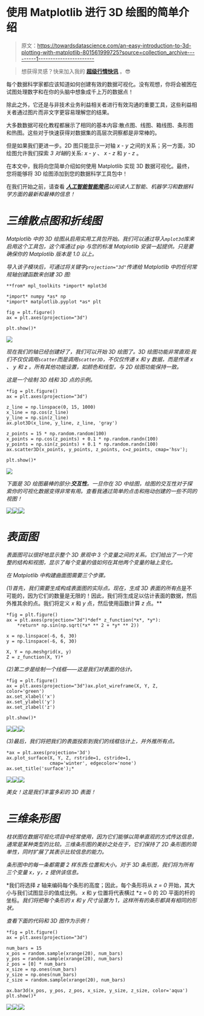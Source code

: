 # 使用 Matplotlib 进行 3D 绘图的简单介绍

> 原文：<https://towardsdatascience.com/an-easy-introduction-to-3d-plotting-with-matplotlib-801561999725?source=collection_archive---------1----------------------->

> 想获得灵感？快来加入我的 [**超级行情快讯**](https://www.superquotes.co/?utm_source=mediumtech&utm_medium=web&utm_campaign=sharing) 。😎

每个数据科学家都应该知道如何创建有效的数据可视化。没有观想，你将会被困在试图处理数字和在你的头脑中想象成千上万的数据点！

除此之外，它还是与非技术业务利益相关者进行有效沟通的重要工具，这些利益相关者通过图片而非文字更容易理解您的结果。

大多数数据可视化教程都展示了相同的基本内容:散点图、线图、箱线图、条形图和热图。这些对于快速获得对数据集的高层次洞察都是非常棒的。

但是如果我们更进一步。2D 图只能显示一对轴 *x* - *y* 之间的关系；另一方面，3D 绘图允许我们探索 *3 对轴*的关系: *x* - *y* 、 *x* - *z* 和 *y* - *z* 。

在本文中，我将向您简单介绍如何使用 Matplotlib 实现 3D 数据可视化。最终，您将能够将 3D 绘图添加到您的数据科学工具包中！

在我们开始之前，请查看 [***人工智能智能简讯***](https://aismart.substack.com/subscribe)*以阅读人工智能、机器学习和数据科学方面的最新和最棒的信息！*

# *三维散点图和折线图*

*Matplotlib 中的 3D 绘图从启用实用工具包开始。我们可以通过导入`mplot3d`库来启用这个工具包，这个库通过 pip 与您的标准 Matplotlib 安装一起提供。只是要确保你的 Matplotlib 版本是 1.0 以上。*

*导入该子模块后，可通过将关键字`projection="3d"`传递给 Matplotlib 中的任何常规轴创建函数来创建 3D 图:*

```
**from* mpl_toolkits *import* mplot3d

*import* numpy *as* np
*import* matplotlib.pyplot *as* plt

fig = plt.figure()
ax = plt.axes(projection="3d")

plt.show()*
```

*![](img/71c0e95be986dba3dadb2c8ed2de4623.png)*

*现在我们的轴已经创建好了，我们可以开始 3D 绘图了。3D 绘图功能非常直观:我们不仅仅调用`scatter`而是调用`scatter3D`，不仅仅传递 *x* 和 *y* 数据，而是传递 *x* 、 *y* 和 *z* 。所有其他功能设置，如颜色和线型，与 2D 绘图功能保持一致。*

*这是一个绘制 3D 线和 3D 点的示例。*

```
*fig = plt.figure()
ax = plt.axes(projection="3d")

z_line = np.linspace(0, 15, 1000)
x_line = np.cos(z_line)
y_line = np.sin(z_line)
ax.plot3D(x_line, y_line, z_line, 'gray')

z_points = 15 * np.random.random(100)
x_points = np.cos(z_points) + 0.1 * np.random.randn(100)
y_points = np.sin(z_points) + 0.1 * np.random.randn(100)
ax.scatter3D(x_points, y_points, z_points, c=z_points, cmap='hsv');

plt.show()*
```

*![](img/bfa23788f10c8f0af39b2148dadc43a9.png)*

*下面是 3D 绘图最棒的部分:**交互性**。一旦你在 3D 中绘图，绘图的交互性对于探索你的可视化数据变得非常有用。查看我通过简单的点击和拖动创建的一些不同的视图！*

*![](img/a6b77f5bef2ad5b31bcb6eab9f95da78.png)**![](img/99e4b6b1b355c19f21e709fc6a76a206.png)**![](img/a07ea9639d06f6331c71b18681cc41ba.png)*

# *表面图*

*表面图可以很好地显示整个 3D 景观中 3 个变量之间的关系。它们给出了一个完整的结构和视图，显示了每个变量的值如何在其他两个变量的轴上变化。*

*在 Matplotlib 中构建曲面图需要三个步骤。*

*(1)首先，我们需要生成构成表面图的实际点。现在，生成 3D 表面的所有*点是不可能的，因为它们的数量是无限的！因此，我们将生成足以估计表面的数据，然后外推其余的点。我们将定义 *x* 和 *y* 点，然后使用函数计算 *z* 点。**

```
*fig = plt.figure()
ax = plt.axes(projection="3d")*def* z_function(*x*, *y*):
    *return* np.sin(np.sqrt(*x* ** 2 + *y* ** 2))

x = np.linspace(-6, 6, 30)
y = np.linspace(-6, 6, 30)

X, Y = np.meshgrid(x, y)
Z = z_function(X, Y)*
```

*(2)第二步是绘制一个线框——这是我们对表面的估计。*

```
*fig = plt.figure()
ax = plt.axes(projection="3d")ax.plot_wireframe(X, Y, Z, color='green')
ax.set_xlabel('x')
ax.set_ylabel('y')
ax.set_zlabel('z')

plt.show()*
```

*![](img/2c01810359e660a1db47609b37345fdc.png)**![](img/5d93bf390803cf3c7e202a8d7671d84f.png)**![](img/f34c6c05282bf2af5fa853d40bd85bc2.png)*

*(3)最后，我们将把我们的表面投影到我们的线框估计上，并外推所有点。*

```
*ax = plt.axes(projection='3d')
ax.plot_surface(X, Y, Z, rstride=1, cstride=1,
                cmap='winter', edgecolor='none')
ax.set_title('surface');*
```

*![](img/11117c0a9f28b55767f555772a2c887d.png)**![](img/050b9355169ce815651448adc4dc05c8.png)**![](img/e5a87e3f588304463c99d35aa5619580.png)*

*美女！这是我们丰富多彩的 3D 表面！*

# *三维条形图*

*柱状图在数据可视化项目中经常使用，因为它们能够以简单直观的方式传达信息，通常是某种类型的比较。三维条形图的美妙之处在于，它们保持了 2D 条形图的简单性，同时扩展了其表示比较信息的能力。*

*条形图中的每一条都需要 2 样东西:位置和大小。对于 3D 条形图，我们将为所有三个变量 *x，y，z* 提供该信息。*

*我们将选择 *z* 轴来编码每个条形的高度；因此，每个条形将从 *z = 0* 开始，其大小与我们试图显示的值成比例。 *x* 和 *y* 位置将代表横过 *z = 0 的 2D 平面的杆的坐标。*我们将把每个条形的 *x* 和 *y* 尺寸设置为 1，这样所有的条形都具有相同的形状。*

*查看下面的代码和 3D 图作为示例！*

```
*fig = plt.figure()
ax = plt.axes(projection="3d")

num_bars = 15
x_pos = random.sample(xrange(20), num_bars)
y_pos = random.sample(xrange(20), num_bars)
z_pos = [0] * num_bars
x_size = np.ones(num_bars)
y_size = np.ones(num_bars)
z_size = random.sample(xrange(20), num_bars)

ax.bar3d(x_pos, y_pos, z_pos, x_size, y_size, z_size, color='aqua')
plt.show()*
```

*![](img/e385161721ff960db35641d64e374f55.png)**![](img/3de35573e3a7c49f6c9e23d496c4b259.png)**![](img/413a7f21d4ef08b285a7e54861369085.png)*